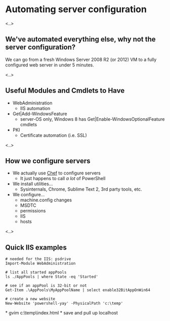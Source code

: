 # Automating server configuration

<..>

## We've automated everything else, why not the server configuration?

We can go from a fresh Windows Server 2008 R2 (or 2012) VM to a fully configured web server in under 5 minutes.

<..>

## Useful Modules and Cmdlets to Have

* WebAdministration
  * IIS automation
* Get|Add-WindowsFeature
  * server-OS only, Windows 8 has Get|Enable-WindowsOptionalFeature cmdlets
* PKI
  * Certificate automation (i.e. SSL)

<..>

## How we configure servers

* We actually use [Chef](https://github.com/opscode/chef) to configure servers
  * It just happens to call *a lot* of PowerShell
* We install utilities...
  * Sysinternals, Chrome, Sublime Text 2, 3rd party tools, etc.
* We configure...
  * machine.config changes
  * MSDTC
  * permissions
  * IIS
  * hosts

<..>

## Quick IIS examples

    # needed for the IIS: psdrive
    Import-Module WebAdministration

    # list all started appPools
    ls ./AppPools | where State -eq 'Started'

    # see if an appPool is 32-bit or not
    Get-Item .\AppPools\MyAppPoolName | select enable32BitAppOnWin64

    # create a new website
    New-Website 'powershell-yay' -PhysicalPath 'c:\temp'

<aside class="notes" data-markdown>
* gvim c:\temp\index.html
* save and pull up localhost
</aside>
